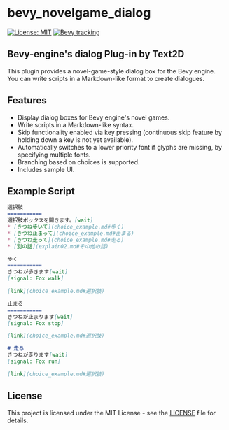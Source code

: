 # bevy_novelgame_dialog
[![License: MIT](https://img.shields.io/badge/License-MIT-yellow.svg)](https://opensource.org/licenses/MIT)
[![Bevy tracking](https://img.shields.io/badge/Bevy%20tracking-v0.13-lightblue)](https://github.com/bevyengine/bevy/blob/main/docs/plugins_guidelines.md#main-branch-tracking)

## Bevy-engine's dialog Plug-in by Text2D

This plugin provides a novel-game-style dialog box for the Bevy engine. You can write scripts in a Markdown-like format to create dialogues.

## Features
- Display dialog boxes for Bevy engine's novel games.
- Write scripts in a Markdown-like syntax.
- Skip functionality enabled via key pressing (continuous skip feature by holding down a key is not yet available).
- Automatically switches to a lower priority font if glyphs are missing, by specifying multiple fonts.
- Branching based on choices is supported.
- Includes sample UI.

## Example Script
```markdown
選択肢
===========
選択肢ボックスを開きます。[wait]
* [きつね歩いて](choice_example.md#歩く)
* [きつね止まって](choice_example.md#止まる)
* [きつね走って](choice_example.md#走る)
* [別の話](explain02.md#その他の話)

歩く
===========
きつねが歩きます[wait]
[signal: Fox walk]

[link](choice_example.md#選択肢)

止まる
===========
きつねが止まります[wait]
[signal: Fox stop]

[link](choice_example.md#選択肢)

# 走る
きつねが走ります[wait]
[signal: Fox run]

[link](choice_example.md#選択肢)

```

## License
This project is licensed under the MIT License - see the [LICENSE](LICENSE) file for details.

